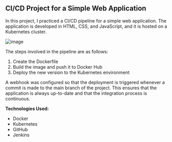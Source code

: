 ## CI/CD Project for a Simple Web Application

In this project, I practiced a CI/CD pipeline for a simple web application. The application is developed in HTML, CSS, and JavaScript, and it is hosted on a Kubernetes cluster.

![image](https://github.com/isaacfkessler/ci-cd-project/assets/93961922/7400ecd1-6abe-455c-89fc-c8d4e54dbd0b)


The steps involved in the pipeline are as follows:

1. Create the Dockerfile
2. Build the image and push it to Docker Hub
3. Deploy the new version to the Kubernetes environment

A webhook was configured so that the deployment is triggered whenever a commit is made to the main branch of the project. This ensures that the application is always up-to-date and that the integration process is continuous.

**Technologies Used:**

* Docker
* Kubernetes
* GitHub
* Jenkins
